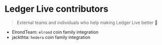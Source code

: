 # Ledger Live contributors

> External teams and individuals who help making Ledger Live better 🚀

- ElrondTeam: `elrond` coin family integration
- jackthta: `hedera` coin family integration
